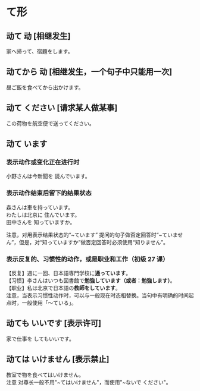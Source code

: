 # て形

## **动て 动** \[相继发生\]

<sentences>
  <div>家へ帰って、宿題をします。</div>
</sentences>

## **动てから 动** \[相继发生，一个句子中只能用一次\]

<sentences>
  <div>昼ご飯を食べてから出かけます。</div>
</sentences>

## **动て ください** \[请求某人做某事\]

<sentences>
  <div>この荷物を航空便で送ってください。</div>
</sentences>

## 动て います

### 表示动作或变化正在进行时

<sentences>
  <div>小野さんは今新聞を 読んでいます。</div>
</sentences>

### 表示动作结束后留下的结果状态

<sentences>
  <div>森さんは車を持っています。</div>
  <div>わたしは北京に 住んでいます。</div>
  <div>田中さんを 知っていますか。</div>
</sentences>

注意，对用表示结果状态的“~ています” 提问的句子做否定回答时“~ていません”，但是，对“知っていますか”做否定回答时必须使用“知りません”。

### 表示反复的、习惯性的动作，或是职业和工作（初级 27 课）

<sentences>
  <div>【反复】週に一回、日本語専門学校に<b>通っています</b>。</div>
  <div>【习惯】李さんはいつも図書館で<b>勉強しています（或者：勉強します）</b>。</div>
  <div>【职业】私は北京で日本語の<b>教師をしています</b>。</div>
</sentences>
注意，当表示习惯性动作时，可以与一般现在时态相替换。当句中有明确的时间起点时，一般使用「～ている」。

## **动ても いいです** \[表示许可\]

<sentences>
  <div>家で仕事を してもいいです。</div>
</sentences>

## 动ては いけません \[表示禁止\]

<sentences>
  <div>教室で物を食べてはいけません。</div>
  <div>注意 对尊长一般不用"~てはいけません"，而使用"~ないで ください"。</div>
</sentences>
